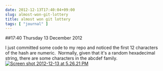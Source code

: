 ```yaml
---
date: 2012-12-13T17:40:04+09:00
slug: almost-won-git-lottery
title: almost won git lottery
tags: [ "journal" ]
---
```


##17:40 Thursday 13 December 2012

I just committed some code to my repo and noticed the first 12 characters of the hash are numeric.  Normally, given that it's a random hexadecimal string, there are some characters in the abcdef family.
[![Screen shot 2012-12-13 at 5.26.21 PM](/images/2012/12/Screen-shot-2012-12-13-at-5.26.21-PM.png)](http://robnugen.com/blog/2012/12/13/almost-won-git-lottery/screen-shot-2012-12-13-at-5-26-21-pm/)
